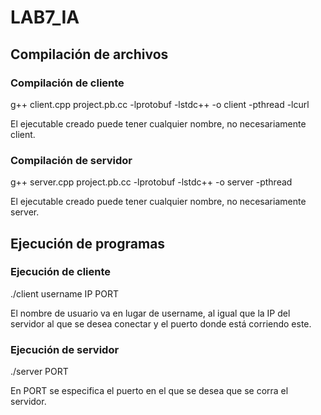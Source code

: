 # LAB7_IA

## Compilación de archivos

### Compilación de cliente

g++ client.cpp project.pb.cc -lprotobuf -lstdc++ -o client -pthread -lcurl

El ejecutable creado puede tener cualquier nombre, no necesariamente client.

### Compilación de servidor

g++ server.cpp project.pb.cc -lprotobuf -lstdc++ -o server -pthread

El ejecutable creado puede tener cualquier nombre, no necesariamente server.

## Ejecución de programas

### Ejecución de cliente

./client username IP PORT

El nombre de usuario va en lugar de username, al igual que la IP del servidor al que se desea conectar y el puerto donde está corriendo este.

### Ejecución de servidor

./server PORT

En PORT se especifica el puerto en el que se desea que se corra el servidor.